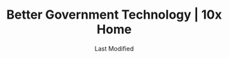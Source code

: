 ---
layout: layouts/home.html
title: Better Government Technology | 10x Home
description: 10x takes ideas from federal employees on ways technology can improve government digital experiences. Send in your idea!
date: Last Modified
permalink: /
theme: 1

hero_banner:
  title: "10x is the federal government’s very own venture studio"

news_card:
  date: "May 13, 2024"
  title: "10x's FY23 Impact Report is now available"
  subtitle: "We are excited to share our FY23 Impact Report. Learn about projects, key wins, and what we learned in FY23"
  button_text: "Read more"
  button_link: "/impact/fy23-report/"

header_columns:
  title: We're different by design
  lists:
    - title: "Big ideas"
      text: "All of our projects come from public servants who submit ideas to see if they can move the needle forward to solve a real problem."
    - title: "Small investments"
      text: "We use an incremental funding approach to minimize the amount of funding we put behind unfeasible projects, so we can focus investments on the most promising ideas."
    - title: "Scalable innovation"
      text: "We demand that our projects demonstrate feasibility and opportunity for impact at every stage of the process. If they don't, we wind them down."

section_1_static_content:
  title: "We’re re-imagining government technology services through your ideas"
  text: "As a public servant, you're uniquely positioned to imagine better ways to serve the public. If you’ve ever thought, 'There's got to be a better way to do that,' we want your ideas."
  button_text: "How to pitch your idea"
  button_link: "/submit-an-idea"

section_2_static_content:
  title: "Hundreds of investments and counting"
  button_text: "Discover our investment portfolios"
  button_link: "/investments/"

section_3_content:
  title: "Take a look at some of our best investments so far"
  cards:
  - subtitle: "Tools for Federal Teams"
    title: "Site Scanning"
    text: Automated, real-time intelligence, Site Scanning is a shared service that helps federal web managers improve performance and ensure compliance with mandates like Section 508 Accessibility.
    button_link: "/news/site-scanning/"
  - subtitle: "Digital Trust and Security"
    title: "Login.gov"
    text: Login.gov was one of 10x's first early-stage investments in developing a shared service to support the need for a centralized identity system – one username, one password – for better user experience, and stronger security.
    button_link: "/news/login-dot-gov/"
  - subtitle: "Tools for Federal Teams"
    title: "PRA Guide"
    text: 10x developed a guide to the Paperwork Reduction Act to help agencies and teams understand the intent behind the law, and how to plan for the public comment and clearance processes, as well as understand how and why it affects their work as technologists.
    button_link: "/news/pra-guide/"     
  - subtitle: "Investments in Equitable Tech"
    title: "Combating Bias in AI"
    text: Emerging technologies can raise concerns around justice and equity, and 10x is looking at how to combat bias in AI as its use increases across government agencies.
    button_link: "/news/combating-bias-ai/"
  - subtitle: "Improved Digital Experiences"
    title: "Notify.gov"
    text: This text-based service helps all levels of government communicate with the public, whether it’s fraud or severe weather alerts, or reminders to re-apply for benefits.
    button_link: "/news/notify/"
  - subtitle: "Tools for Federal Teams"
    title: "U.S. Web Design System"
    text: USWDS is a dynamic platform for continuous innovation within the government's digital services landscape, including design patterns and components.
    button_link: "/news/us-web-design-system/"

section_4_static_content:
  title: "We've worked with hundreds of civil servants and dozens of federal agencies to turn <span class=\"purple\">good-for-government</span> ideas into <span class=\"purple\">good-for-people</span> solutions."
  button_text: "Ready to share yours?"
  button_link: "/submit-an-idea"

---